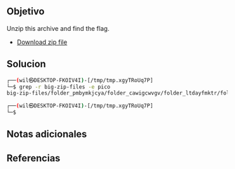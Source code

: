 ## Objetivo
Unzip this archive and find the flag.
- [Download zip file](https://artifacts.picoctf.net/c/504/big-zip-files.zip)
## Solucion
```bash
┌──(wil㉿DESKTOP-FKOIV4I)-[/tmp/tmp.xgyTRoUq7P]
└─$ grep -r big-zip-files -e pico
big-zip-files/folder_pmbymkjcya/folder_cawigcwvgv/folder_ltdayfmktr/folder_fnpfclfyee/whzxrpivpqld.txt:information on the record will last a billion years. Genes and brains and books encode picoCTF{gr3p_15_m4g1c_ef8790dc}

┌──(wil㉿DESKTOP-FKOIV4I)-[/tmp/tmp.xgyTRoUq7P]
└─$
```
## Notas adicionales
## Referencias